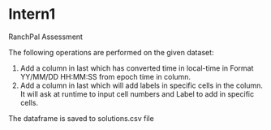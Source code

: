 # Intern1
RanchPal Assessment

The following operations are performed on the given dataset: 

1. Add a column in last which has converted time in local-time in Format YY/MM/DD HH:MM:SS from epoch time in column. 
2. Add a column in last which will add labels in specific cells in the column. It will ask at runtime to input cell numbers and Label to add in specific cells. 

The dataframe is saved to solutions.csv file
